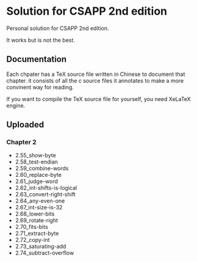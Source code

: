 # Solution for CSAPP 2nd edition

Personal solution for CSAPP 2nd edition.

It works but is not the best.

## Documentation
Each chpater has a TeX source file written in Chinese to document that chapter.
it consists of all the c source files it annotates to make a more convinent
way for reading.

If you want to compile the TeX source file for yourself, you need XeLaTeX engine.

## Uploaded

### Chapter 2
- 2.55\_show-byte
- 2.58\_test-endian
- 2.59\_combine-words
- 2.60\_replace-byte
- 2.61\_judge-word
- 2.62\_int-shifts-is-logical
- 2.63\_convert-right-shift
- 2.64\_any-even-one
- 2.67\_int-size-is-32
- 2.68\_lower-bits
- 2.69\_rotate-right
- 2.70\_fits-bits
- 2.71\_extract-byte
- 2.72\_copy-int
- 2.73\_saturating-add
- 2.74\_subtract-overflow

